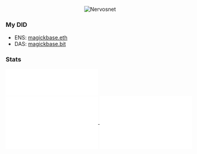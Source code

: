 <p align="center">
  <img src="https://i.imgur.com/LjCK0Ad.png" alt="Nervosnet" />
</p>

### My DID

- ENS: [magickbase.eth](https://app.ens.domains/name/magickbase.eth/details)
- DAS: [magickbase.bit](https://magickbase.bit.host/)

### Stats

<div>
<a href="https://github.com/Keith-CY">
  <img align="center" width="49%" src="./metrics-main.svg" />
</a>
</div>
<a href="https://github.com/Keith-CY">
  <img align="center" width="49%" src="./metrics-community.svg" />
</a>
<a href="https://github.com/Keith-CY">
  <img align="center" width="49%" src="./metrics-lang-notable.svg" />
</a>
